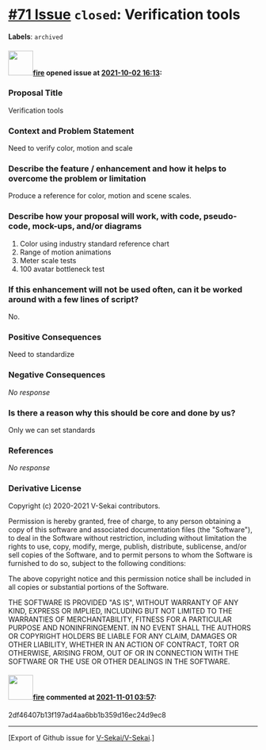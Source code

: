 # [\#71 Issue](https://github.com/V-Sekai/V-Sekai/issues/71) `closed`: Verification tools
**Labels**: `archived`


#### <img src="https://avatars.githubusercontent.com/u/32321?u=c2e06a3d2b49a467aa907e54aa259516440267cc&v=4" width="50">[fire](https://github.com/fire) opened issue at [2021-10-02 16:13](https://github.com/V-Sekai/V-Sekai/issues/71):

### Proposal Title

Verification tools

### Context and Problem Statement

Need to verify color, motion and scale

### Describe the feature / enhancement and how it helps to overcome the problem or limitation

Produce a reference for color, motion and scene scales.

### Describe how your proposal will work, with code, pseudo-code, mock-ups, and/or diagrams

1. Color using industry standard reference chart
2. Range of motion animations
3. Meter scale tests
4. 100 avatar bottleneck test

### If this enhancement will not be used often, can it be worked around with a few lines of script?

No.

### Positive Consequences

Need to standardize

### Negative Consequences

_No response_

### Is there a reason why this should be core and done by us?

Only we can set standards

### References

_No response_

### Derivative License

Copyright (c) 2020-2021 V-Sekai contributors.

Permission is hereby granted, free of charge, to any person obtaining a copy
of this software and associated documentation files (the "Software"), to deal
in the Software without restriction, including without limitation the rights
to use, copy, modify, merge, publish, distribute, sublicense, and/or sell
copies of the Software, and to permit persons to whom the Software is
furnished to do so, subject to the following conditions:

The above copyright notice and this permission notice shall be included in all
copies or substantial portions of the Software.

THE SOFTWARE IS PROVIDED "AS IS", WITHOUT WARRANTY OF ANY KIND, EXPRESS OR
IMPLIED, INCLUDING BUT NOT LIMITED TO THE WARRANTIES OF MERCHANTABILITY,
FITNESS FOR A PARTICULAR PURPOSE AND NONINFRINGEMENT. IN NO EVENT SHALL THE
AUTHORS OR COPYRIGHT HOLDERS BE LIABLE FOR ANY CLAIM, DAMAGES OR OTHER
LIABILITY, WHETHER IN AN ACTION OF CONTRACT, TORT OR OTHERWISE, ARISING FROM,
OUT OF OR IN CONNECTION WITH THE SOFTWARE OR THE USE OR OTHER DEALINGS IN THE
SOFTWARE.


#### <img src="https://avatars.githubusercontent.com/u/32321?u=c2e06a3d2b49a467aa907e54aa259516440267cc&v=4" width="50">[fire](https://github.com/fire) commented at [2021-11-01 03:57](https://github.com/V-Sekai/V-Sekai/issues/71#issuecomment-955905590):

2df46407b13f197ad4aa6bb1b359d16ec24d9ec8


-------------------------------------------------------------------------------



[Export of Github issue for [V-Sekai/V-Sekai](https://github.com/V-Sekai/V-Sekai).]

